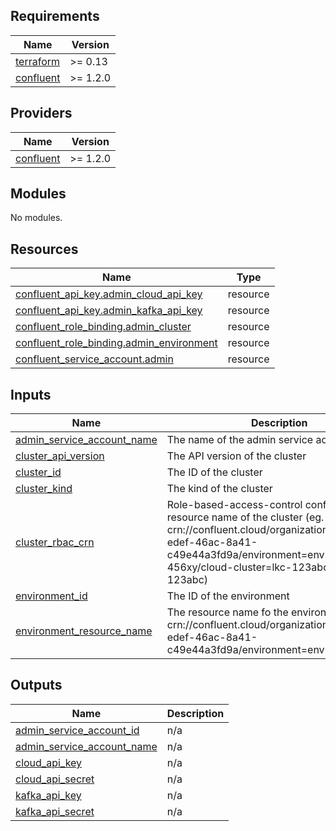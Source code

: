 <!-- BEGIN_TF_DOCS -->
## Requirements

| Name | Version |
|------|---------|
| <a name="requirement_terraform"></a> [terraform](#requirement\_terraform) | >= 0.13 |
| <a name="requirement_confluent"></a> [confluent](#requirement\_confluent) | >= 1.2.0 |

## Providers

| Name | Version |
|------|---------|
| <a name="provider_confluent"></a> [confluent](#provider\_confluent) | >= 1.2.0 |

## Modules

No modules.

## Resources

| Name | Type |
|------|------|
| [confluent_api_key.admin_cloud_api_key](https://registry.terraform.io/providers/confluentinc/confluent/latest/docs/resources/api_key) | resource |
| [confluent_api_key.admin_kafka_api_key](https://registry.terraform.io/providers/confluentinc/confluent/latest/docs/resources/api_key) | resource |
| [confluent_role_binding.admin_cluster](https://registry.terraform.io/providers/confluentinc/confluent/latest/docs/resources/role_binding) | resource |
| [confluent_role_binding.admin_environment](https://registry.terraform.io/providers/confluentinc/confluent/latest/docs/resources/role_binding) | resource |
| [confluent_service_account.admin](https://registry.terraform.io/providers/confluentinc/confluent/latest/docs/resources/service_account) | resource |

## Inputs

| Name | Description | Type | Default | Required |
|------|-------------|------|---------|:--------:|
| <a name="input_admin_service_account_name"></a> [admin\_service\_account\_name](#input\_admin\_service\_account\_name) | The name of the admin service account | `string` | n/a | yes |
| <a name="input_cluster_api_version"></a> [cluster\_api\_version](#input\_cluster\_api\_version) | The API version of the cluster | `string` | n/a | yes |
| <a name="input_cluster_id"></a> [cluster\_id](#input\_cluster\_id) | The ID of the cluster | `string` | n/a | yes |
| <a name="input_cluster_kind"></a> [cluster\_kind](#input\_cluster\_kind) | The kind of the cluster | `string` | n/a | yes |
| <a name="input_cluster_rbac_crn"></a> [cluster\_rbac\_crn](#input\_cluster\_rbac\_crn) | Role-based-access-control confluent resource name of the cluster (eg. crn://confluent.cloud/organization=9bb441c4-edef-46ac-8a41-c49e44a3fd9a/environment=env-456xy/cloud-cluster=lkc-123abc/kafka=lkc-123abc) | `string` | n/a | yes |
| <a name="input_environment_id"></a> [environment\_id](#input\_environment\_id) | The ID of the environment | `string` | n/a | yes |
| <a name="input_environment_resource_name"></a> [environment\_resource\_name](#input\_environment\_resource\_name) | The resource name fo the environment (eg. 	crn://confluent.cloud/organization=9bb441c4-edef-46ac-8a41-c49e44a3fd9a/environment=env=456xy) | `string` | n/a | yes |

## Outputs

| Name | Description |
|------|-------------|
| <a name="output_admin_service_account_id"></a> [admin\_service\_account\_id](#output\_admin\_service\_account\_id) | n/a |
| <a name="output_admin_service_account_name"></a> [admin\_service\_account\_name](#output\_admin\_service\_account\_name) | n/a |
| <a name="output_cloud_api_key"></a> [cloud\_api\_key](#output\_cloud\_api\_key) | n/a |
| <a name="output_cloud_api_secret"></a> [cloud\_api\_secret](#output\_cloud\_api\_secret) | n/a |
| <a name="output_kafka_api_key"></a> [kafka\_api\_key](#output\_kafka\_api\_key) | n/a |
| <a name="output_kafka_api_secret"></a> [kafka\_api\_secret](#output\_kafka\_api\_secret) | n/a |
<!-- END_TF_DOCS -->
